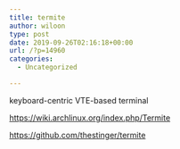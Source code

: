```yaml
---
title: termite
author: wiloon
type: post
date: 2019-09-26T02:16:18+00:00
url: /?p=14960
categories:
  - Uncategorized

---
```

keyboard-centric VTE-based terminal
   
https://wiki.archlinux.org/index.php/Termite
   
https://github.com/thestinger/termite